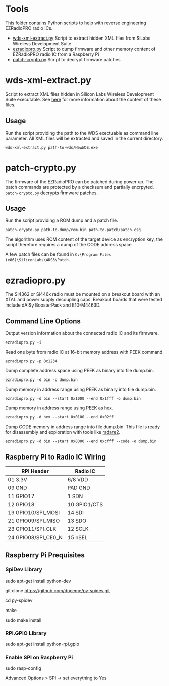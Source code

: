 # Tools

This folder contains Python scripts to help with reverse engineering EZRadioPRO radio ICs.

- [wds-xml-extract.py](#wds-xml-extractpy) Script to extract hidden XML files from SiLabs Wireless Development Suite
- [ezradiopro.py](#ezradiopropy) Script to dump firmware and other memory content of EZRadioPRO radio IC from a Raspberry Pi
- [patch-crypto.py](#patch-cryptopy) Script to decrypt firmware patches

# wds-xml-extract.py

Script to extract XML files hidden in Silicon Labs Wireless Development Suite executable.
See [here](../docs/wds-xml-docs.md) for more information about the content of these files.

## Usage

Run the script providing the path to the WDS exectuable as command line parameter. All XML files will be extracted and saved in the current directory.

~~~~
wds-xml-extract.py path-to-wds/NewWDS.exe
~~~~

# patch-crypto.py

The firmware of the EZRadioPRO can be patched during power up. The patch commands are protected by a checksum and partially encrpyted. `patch-crypto.py` decrypts firmware patches.

## Usage

Run the script providing a ROM dump and a patch file.

~~~~
patch-crypto.py path-to-dump/rom.bin path-to-patch/patch.csg
~~~~

The algorithm uses ROM content of the target device as encryption key, the script therefore requires a dump of the CODE address space.

A few patch files can be found in `C:\Program Files (x86)\SiliconLabs\WDS3\Patch`. 

# ezradiopro.py

The Si4362 or Si446x radio must be mounted on a breakout board with an XTAL and power supply decoupling caps.
Breakout boards that were tested include dAISy BoosterPack and E10-M4463D.

## Command Line Options

Output version information about the connected radio IC and its firmware.
~~~~
ezradiopro.py -i
~~~~

Read one byte from radio IC at 16-bit memory address with PEEK command.
~~~~
ezradiopro.py -p 0x1234
~~~~

Dump complete address space using PEEK as binary into file dump.bin.
~~~~
ezradiopro.py -d bin -o dump.bin
~~~~

Dump memory in address range using PEEK as binary into file dump.bin.
~~~~
ezradiopro.py -d bin --start 0x1000 --end 0x1fff -o dump.bin
~~~~

Dump memory in address range using PEEK as hex.
~~~~
ezradiopro.py -d hex --start 0x0100 --end 0x02ff
~~~~

Dump CODE memory in address range into file dump.bin. This file is ready for 
disassembly and exploration with tools like [radare2](http://www.radare.org).
~~~~
ezradiopro.py -d bin --start 0x8000 --end 0xcfff --code -o dump.bin
~~~~

## Raspberry Pi to Radio IC Wiring

|RPi Header|Radio IC|
|----|----|
|01 3.3V|6/8 VDD|
|09 GND|PAD GND|
|11 GPIO17|1 SDN|
|12 GPIO18|10 GPIO1/CTS|
|19 GPIO10/SPI_MOSI|14 SDI|
|21 GPIO09/SPI_MISO|13 SDO|
|23 GPIO11/SPI_CLK|12 SCLK|
|24 GPIO08/SPI_CE0_N|15 nSEL|

## Raspberry Pi Prequisites

### SpiDev Library

sudo apt-get install python-dev

git clone https://github.com/doceme/py-spidev.git

cd py-spidev

make

sudo make install

### RPi.GPIO Library

sudo apt-get install python-rpi.gpio

### Enable SPI on Raspberry Pi

sudo rasp-config

Advanced Options > SPI -> set everything to Yes
